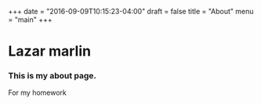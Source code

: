 +++
date = "2016-09-09T10:15:23-04:00"
draft = false
title = "About"
menu  = "main"
+++

# Lazar marlin

### This is my about page.
For my homework
